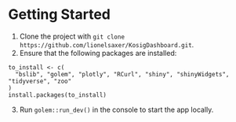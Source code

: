 # Getting Started

1. Clone the project with `git clone https://github.com/lionelsaxer/KosigDashboard.git`.
2. Ensure that the following packages are installed:
```
to_install <- c(
  "bslib", "golem", "plotly", "RCurl", "shiny", "shinyWidgets", "tidyverse", "zoo"
)
install.packages(to_install)
```
3. Run `golem::run_dev()` in the console to start the app locally.

